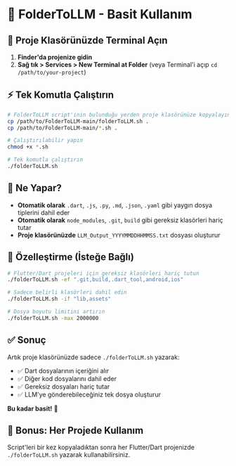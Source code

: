 # 🚀 FolderToLLM - Basit Kullanım

## 📁 Proje Klasörünüzde Terminal Açın

1. **Finder'da projenize gidin**
2. **Sağ tık > Services > New Terminal at Folder** (veya Terminal'i açıp `cd /path/to/your-project`)

## ⚡ Tek Komutla Çalıştırın

```bash
# FolderToLLM script'inin bulunduğu yerden proje klasörünüze kopyalayın
cp /path/to/FolderToLLM-main/folderToLLM.sh .
cp /path/to/FolderToLLM-main/*.sh .

# Çalıştırılabilir yapın
chmod +x *.sh

# Tek komutla çalıştırın
./folderToLLM.sh
```

## 🎯 Ne Yapar?

- **Otomatik olarak** `.dart`, `.js`, `.py`, `.md`, `.json`, `.yaml` gibi yaygın dosya tiplerini dahil eder
- **Otomatik olarak** `node_modules`, `.git`, `build` gibi gereksiz klasörleri hariç tutar
- **Proje klasörünüzde** `LLM_Output_YYYYMMDDHHMMSS.txt` dosyası oluşturur

## 🔧 Özelleştirme (İsteğe Bağlı)

```bash
# Flutter/Dart projeleri için gereksiz klasörleri hariç tutun
./folderToLLM.sh -ef ".git,build,.dart_tool,android,ios"

# Sadece belirli klasörleri dahil edin
./folderToLLM.sh -if "lib,assets"

# Dosya boyutu limitini artırın
./folderToLLM.sh -max 2000000
```

## ✅ Sonuç

Artık proje klasörünüzde sadece `./folderToLLM.sh` yazarak:
- ✅ Dart dosyalarının içeriğini alır
- ✅ Diğer kod dosyalarını dahil eder  
- ✅ Gereksiz dosyaları hariç tutar
- ✅ LLM'ye gönderebileceğiniz tek dosya oluşturur

**Bu kadar basit!** 🎉

## 🎁 Bonus: Her Projede Kullanım

Script'leri bir kez kopyaladıktan sonra her Flutter/Dart projenizde `./folderToLLM.sh` yazarak kullanabilirsiniz. 